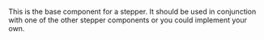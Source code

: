 This is the base component for a stepper. It should be used in conjunction with one of the other stepper components or you could implement your own.